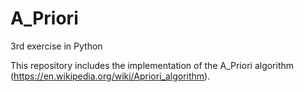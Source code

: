 # A_Priori
3rd exercise in Python 

This repository includes the implementation of the A_Priori algorithm (https://en.wikipedia.org/wiki/Apriori_algorithm).
